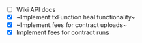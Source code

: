 - [ ] Wiki API docs
- [x] ~Implement txFunction heal functionality~
- [x] ~Implement fees for contract uploads~
- [x] Implement fees for contract runs
